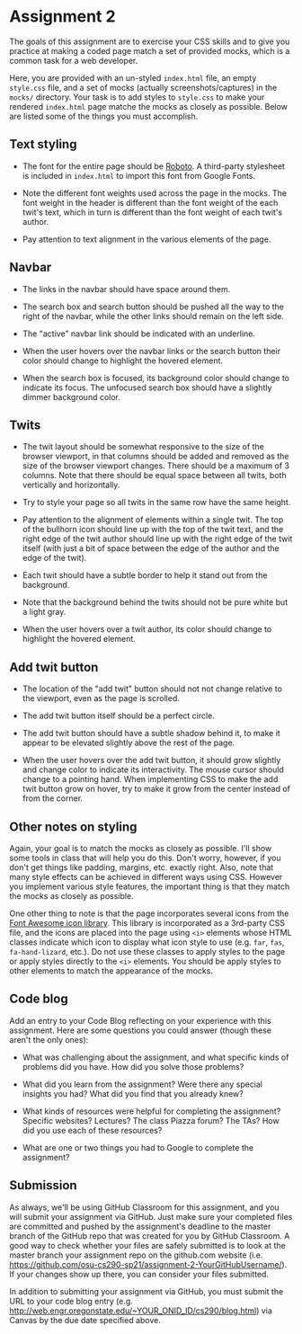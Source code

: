 # Assignment 2

The goals of this assignment are to exercise your CSS skills and to give you practice at making a coded page match a set of provided mocks, which is a common task for a web developer.

Here, you are provided with an un-styled `index.html` file, an empty `style.css` file, and a set of mocks (actually screenshots/captures) in the `mocks/` directory.  Your task is to add styles to `style.css` to make your rendered `index.html` page matche the mocks as closely as possible.  Below are listed some of the things you must accomplish.

## Text styling

* The font for the entire page should be [Roboto](https://fonts.google.com/specimen/Roboto).  A third-party stylesheet is included in `index.html` to import this font from Google Fonts.

* Note the different font weights used across the page in the mocks.  The font weight in the header is different than the font weight of the each twit's text, which in turn is different than the font weight of each twit's author.

* Pay attention to text alignment in the various elements of the page.

## Navbar

* The links in the navbar should have space around them.

* The search box and search button should be pushed all the way to the right of the navbar, while the other links should remain on the left side.

* The "active" navbar link should be indicated with an underline.

* When the user hovers over the navbar links or the search button their color should change to highlight the hovered element.

* When the search box is focused, its background color should change to indicate its focus.  The unfocused search box should have a slightly dimmer background color.

## Twits

* The twit layout should be somewhat responsive to the size of the browser viewport, in that columns should be added and removed as the size of the browser viewport changes.  There should be a maximum of 3 columns.  Note that there should be equal space between all twits, both vertically and horizontally.

* Try to style your page so all twits in the same row have the same height.

* Pay attention to the alignment of elements within a single twit.  The top of the bullhorn icon should line up with the top of the twit text, and the right edge of the twit author should line up with the right edge of the twit itself (with just a bit of space between the edge of the author and the edge of the twit).

* Each twit should have a subtle border to help it stand out from the background.

* Note that the background behind the twits should not be pure white but a light gray.

* When the user hovers over a twit author, its color should change to highlight the hovered element.

## Add twit button

* The location of the "add twit" button should not not change relative to the viewport, even as the page is scrolled.

* The add twit button itself should be a perfect circle.

* The add twit button should have a subtle shadow behind it, to make it appear to be elevated slightly above the rest of the page.

* When the user hovers over the add twit button, it should grow slightly and change color to indicate its interactivity.  The mouse cursor should change to a pointing hand.  When implementing CSS to make the add twit button grow on hover, try to make it grow from the center instead of from the corner.

## Other notes on styling

Again, your goal is to match the mocks as closely as possible.  I'll show some tools in class that will help you do this.  Don't worry, however, if you don't get things like padding, margins, etc. exactly right.  Also, note that many style effects can be achieved in different ways using CSS.  However you implement various style features, the important thing is that they match the mocks as closely as possible.

One other thing to note is that the page incorporates several icons from the [Font Awesome icon library](https://fontawesome.com/icons?d=gallery).  This library is incorporated as a 3rd-party CSS file, and the icons are placed into the page using `<i>` elements whose HTML classes indicate which icon to display what icon style to use (e.g. `far`, `fas`, `fa-hand-lizard`, etc.).  Do not use these classes to apply styles to the page or apply styles directly to the `<i>` elements.  You should be apply styles to other elements to match the appearance of the mocks.

## Code blog

Add an entry to your Code Blog reflecting on your experience with this assignment.  Here are some questions you could answer (though these aren't the only ones):

  * What was challenging about the assignment, and what specific kinds of problems did you have.  How did you solve those problems?

  * What did you learn from the assignment?  Were there any special insights you had?  What did you find that you already knew?

  * What kinds of resources were helpful for completing the assignment?  Specific websites?  Lectures?  The class Piazza forum?  The TAs?  How did you use each of these resources?

  * What are one or two things you had to Google to complete the assignment?

## Submission

As always, we'll be using GitHub Classroom for this assignment, and you will submit your assignment via GitHub.  Just make sure your completed files are committed and pushed by the assignment's deadline to the master branch of the GitHub repo that was created for you by GitHub Classroom.  A good way to check whether your files are safely submitted is to look at the master branch your assignment repo on the github.com website (i.e. https://github.com/osu-cs290-sp21/assignment-2-YourGitHubUsername/). If your changes show up there, you can consider your files submitted.

In addition to submitting your assignment via GitHub, you must submit the URL to your code blog entry (e.g. http://web.engr.oregonstate.edu/~YOUR_ONID_ID/cs290/blog.html) via Canvas by the due date specified above.